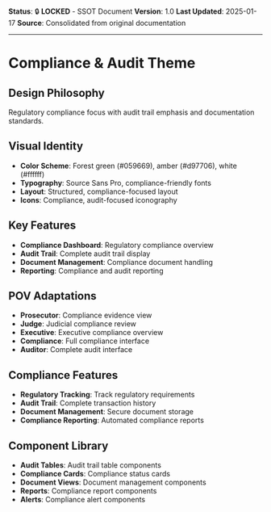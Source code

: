 **Status**: 🔒 **LOCKED** - SSOT Document
**Version**: 1.0
**Last Updated**: 2025-01-17
**Source**: Consolidated from original documentation

---

# Compliance & Audit Theme

## Design Philosophy

Regulatory compliance focus with audit trail emphasis and documentation standards.

## Visual Identity

- **Color Scheme**: Forest green (#059669), amber (#d97706), white (#ffffff)
- **Typography**: Source Sans Pro, compliance-friendly fonts
- **Layout**: Structured, compliance-focused layout
- **Icons**: Compliance, audit-focused iconography

## Key Features

- **Compliance Dashboard**: Regulatory compliance overview
- **Audit Trail**: Complete audit trail display
- **Document Management**: Compliance document handling
- **Reporting**: Compliance and audit reporting

## POV Adaptations

- **Prosecutor**: Compliance evidence view
- **Judge**: Judicial compliance review
- **Executive**: Executive compliance overview
- **Compliance**: Full compliance interface
- **Auditor**: Complete audit interface

## Compliance Features

- **Regulatory Tracking**: Track regulatory requirements
- **Audit Trail**: Complete transaction history
- **Document Management**: Secure document storage
- **Compliance Reporting**: Automated compliance reports

## Component Library

- **Audit Tables**: Audit trail table components
- **Compliance Cards**: Compliance status cards
- **Document Views**: Document management components
- **Reports**: Compliance report components
- **Alerts**: Compliance alert components
